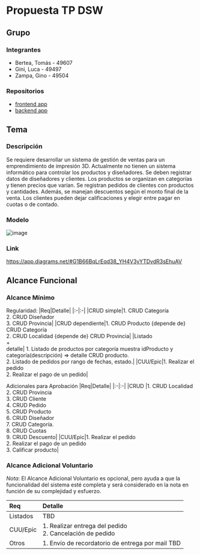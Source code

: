 # Propuesta TP DSW

## Grupo
### Integrantes
* Bertea, Tomás - 49607 
* Gini, Luca - 49497  
* Zampa, Gino - 49504 


### Repositorios
* [frontend app](http://hyperlinkToGihubOrGitlab)
* [backend app](http://hyperlinkToGihubOrGitlab)


## Tema
### Descripción
Se requiere desarrollar un sistema de gestión de ventas para un emprendimiento de impresión 3D. Actualmente no tienen un sistema informático para controlar los productos y diseñadores. Se deben registrar datos de diseñadores y clientes. Los productos se organizan en categorías y tienen precios que varían. Se registran pedidos de clientes con productos y cantidades. Además, se manejan descuentos según el monto final de la venta. Los clientes pueden dejar calificaciones y elegir entre pagar en cuotas o de contado.

### Modelo
![image](https://github.com/LucaGini/TP-DSW-Bertea-Gini-Zampa/assets/64549503/8e15be0c-9ddc-48e8-8364-62427556453c)

### Link
https://app.diagrams.net/#G1B66BqLrEqd38_YH4V3yYTDvdR3sEhuAV

## Alcance Funcional 

### Alcance Mínimo

Regularidad:
|Req|Detalle|
|:-|:-|
|CRUD simple|1. CRUD Categoría<br>2. CRUD Diseñador<br>3. CRUD Provincia|
|CRUD dependiente|1. CRUD Producto {depende de} CRUD Categoría<br>2. CRUD Localidad {depende de} CRUD Provincia|
|Listado<br>+<br>detalle| 1. Listado de productos por categoría muestra idProducto y categoría(descripción)  => detalle CRUD producto.<br> 2. Listado de pedidos por rango de fechas, estado.|
|CUU/Epic|1. Realizar el pedido<br>2. Realizar el pago de un pedido|


Adicionales para Aprobación
|Req|Detalle|
|:-|:-|
|CRUD |1. CRUD Localidad<br>2. CRUD Provincia<br>3. CRUD Cliente<br>4. CRUD Pedido<br>5. CRUD Producto<br>6. CRUD Diseñador<br>7. CRUD Categoría.<br>8. CRUD Cuotas<br>9. CRUD Descuento|
|CUU/Epic|1. Realizar el pedido<br>2. Realizar el pago de un pedido<br>3. Calificar producto|


### Alcance Adicional Voluntario

*Nota*: El Alcance Adicional Voluntario es opcional, pero ayuda a que la funcionalidad del sistema esté completa y será considerado en la nota en función de su complejidad y esfuerzo.

|Req|Detalle|
|:-|:-|
|Listados |TBD|
|CUU/Epic|1. Realizar entrega del pedido<br>2. Cancelación de pedido|
|Otros|1. Envío de recordatorio de entrega por mail TBD|

